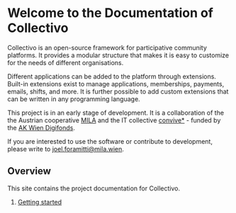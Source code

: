 # Welcome to the Documentation of Collectivo

Collectivo is an open-source framework for participative community platforms.
It provides a modular structure that makes it is easy to customize for
the needs of different organisations.

Different applications can be added to the platform through extensions.
Built-in extensions exist to manage
applications, memberships, payments, emails, shifts, and more.
It is further possible to add custom extensions that can be written in
any programming language.

This project is in an early stage of development. It is a collaboration of the
the Austrian cooperative [MILA](https://mila.wien/) and the IT collective
[convive\*](http://convive.io/) - funded by the
[AK Wien Digifonds](https://wien.arbeiterkammer.at/digifonds).

If you are interested to use the software or contribute to development,
please write to [joel.foramitti@mila.wien](mailto:joel.foramitti@mila.wien).

## Overview

This site contains the project documentation for Collectivo.

1. [Getting started](getting_started.md)
